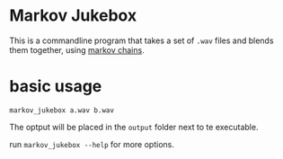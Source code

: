 # Markov Jukebox

This is a commandline program that takes a set of `.wav` files and blends them together, using [markov chains](https://en.wikipedia.org/wiki/Markov_chain).

# basic usage

```
markov_jukebox a.wav b.wav
```

The optput will be placed in the `output` folder next to te executable.

run ` markov_jukebox --help ` for more options.
